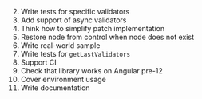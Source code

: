2. Write tests for specific validators
3. Add support of async validators
4. Think how to simplify patch implementation
7. Restore node from control when node does not exist
8. Write real-world sample
10. Write tests for `getLastValidators`
12. Support CI
13. Check that library works on Angular pre-12
14. Cover environment usage
15. Write documentation
